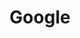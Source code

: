 ---
title: Google
template: start.html
menu: 
    position: 91
redirect:
    status: 301
    location: https://google.de
---